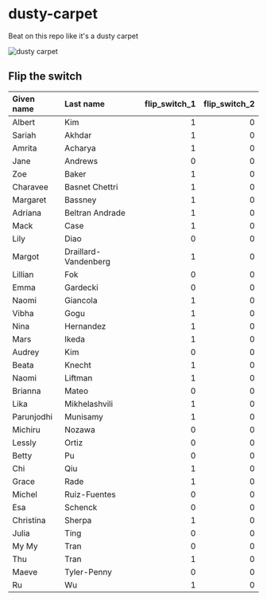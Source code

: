 # dusty-carpet
Beat on this repo like it's a dusty carpet

![dusty carpet](https://c.tenor.com/Sqo7Rn1yifAAAAAM/dusty-rug.gif)

## Flip the switch

|Given name |Last name            | flip_switch_1| flip_switch_2|
|:----------|:--------------------|-------------:|-------------:|
|Albert     |Kim                  |             1|             0|
|Sariah     |Akhdar               |             1|             0|
|Amrita     |Acharya              |             1|             0|
|Jane       |Andrews              |             0|             0|
|Zoe        |Baker                |             1|             0|
|Charavee   |Basnet Chettri       |             1|             0|
|Margaret   |Bassney              |             1|             0|
|Adriana    |Beltran Andrade      |             1|             0|
|Mack       |Case                 |             1|             0|
|Lily       |Diao                 |             0|             0|
|Margot     |Draillard-Vandenberg |             1|             0|
|Lillian    |Fok                  |             0|             0|
|Emma       |Gardecki             |             0|             0|
|Naomi      |Giancola             |             1|             0|
|Vibha      |Gogu                 |             1|             0|
|Nina       |Hernandez            |             1|             0|
|Mars       |Ikeda                |             1|             0|
|Audrey     |Kim                  |             0|             0|
|Beata      |Knecht               |             1|             0|
|Naomi      |Liftman              |             1|             0|
|Brianna    |Mateo                |             0|             0|
|Lika       |Mikhelashvili        |             1|             0|
|Parunjodhi |Munisamy             |             1|             0|
|Michiru    |Nozawa               |             0|             0|
|Lessly     |Ortiz                |             0|             0|
|Betty      |Pu                   |             0|             0|
|Chi        |Qiu                  |             1|             0|
|Grace      |Rade                 |             1|             0|
|Michel     |Ruiz-Fuentes         |             0|             0|
|Esa        |Schenck              |             0|             0|
|Christina  |Sherpa               |             1|             0|
|Julia      |Ting                 |             0|             0|
|My My      |Tran                 |             0|             0|
|Thu        |Tran                 |             1|             0|
|Maeve      |Tyler-Penny          |             0|             0|
|Ru         |Wu                   |             1|             0|
